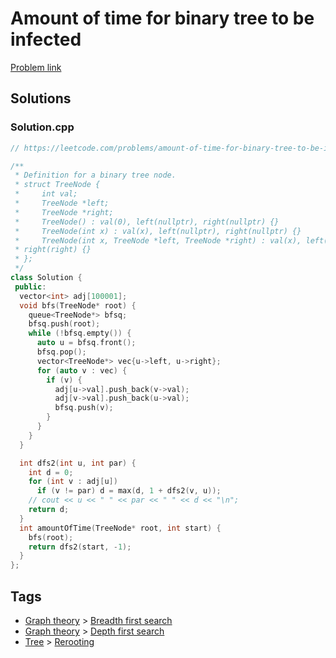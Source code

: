 # Amount of time for binary tree to be infected

[Problem link](https://leetcode.com/problems/amount-of-time-for-binary-tree-to-be-infected)

## Solutions


### Solution.cpp
```cpp
// https://leetcode.com/problems/amount-of-time-for-binary-tree-to-be-infected

/**
 * Definition for a binary tree node.
 * struct TreeNode {
 *     int val;
 *     TreeNode *left;
 *     TreeNode *right;
 *     TreeNode() : val(0), left(nullptr), right(nullptr) {}
 *     TreeNode(int x) : val(x), left(nullptr), right(nullptr) {}
 *     TreeNode(int x, TreeNode *left, TreeNode *right) : val(x), left(left),
 * right(right) {}
 * };
 */
class Solution {
 public:
  vector<int> adj[100001];
  void bfs(TreeNode* root) {
    queue<TreeNode*> bfsq;
    bfsq.push(root);
    while (!bfsq.empty()) {
      auto u = bfsq.front();
      bfsq.pop();
      vector<TreeNode*> vec{u->left, u->right};
      for (auto v : vec) {
        if (v) {
          adj[u->val].push_back(v->val);
          adj[v->val].push_back(u->val);
          bfsq.push(v);
        }
      }
    }
  }

  int dfs2(int u, int par) {
    int d = 0;
    for (int v : adj[u])
      if (v != par) d = max(d, 1 + dfs2(v, u));
    // cout << u << " " << par << " " << d << "\n";
    return d;
  }
  int amountOfTime(TreeNode* root, int start) {
    bfs(root);
    return dfs2(start, -1);
  }
};
```
## Tags

* [Graph theory](/README.md#Graph_theory) > [Breadth first search](/README.md#Graph_theory-Breadth_first_search)
* [Graph theory](/README.md#Graph_theory) > [Depth first search](/README.md#Graph_theory-Depth_first_search)
* [Tree](/README.md#Tree) > [Rerooting](/README.md#Tree-Rerooting)
